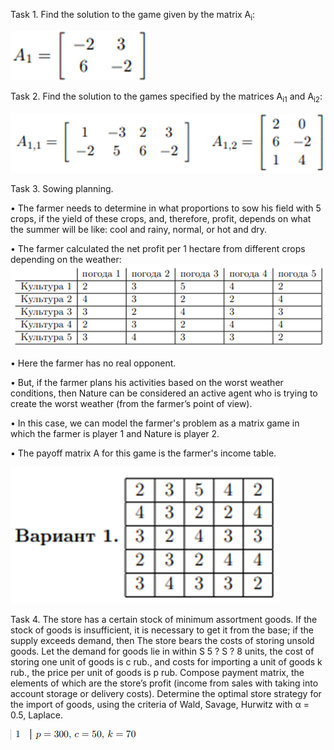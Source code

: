 Task 1. Find the solution to the game given by the matrix A<sub>i</sub>:

![img.png](images/img.png)


Task 2. Find the solution to the games specified by the matrices A<sub>i1</sub> and A<sub>i2</sub>:

![img_1.png](images/img_1.png)

Task 3. Sowing planning.

• The farmer needs to determine in what proportions to sow his field with 5 crops, if the yield of these crops, and, therefore, profit, depends on what the summer will be like: cool and rainy, normal, or hot and dry.

• The farmer calculated the net profit per 1 hectare from different crops depending on the weather:
![img_2.png](images/img_2.png)

• Here the farmer has no real opponent.

• But, if the farmer plans his activities based on the worst weather conditions, then Nature can be considered an active agent who is trying to create the worst weather (from the farmer’s point of view).

• In this case, we can model the farmer's problem as a matrix game in which the farmer is player 1 and Nature is player 2.

• The payoff matrix A for this game is the farmer's income table.

![img_3.png](images/img_3.png)

Task 4. The store has a certain stock of minimum assortment goods. If
the stock of goods is insufficient, it is necessary to get it from the base; if the supply exceeds demand, then
The store bears the costs of storing unsold goods. Let the demand for goods lie in
within S 5 ? S ? 8 units, the cost of storing one unit of goods is c rub., and
costs for importing a unit of goods k rub., the price per unit of goods is p rub. Compose
payment matrix, the elements of which are the store’s profit (income from sales with
taking into account storage or delivery costs). Determine the optimal store strategy
for the import of goods, using the criteria of Wald, Savage, Hurwitz with &alpha; = 0.5, Laplace.

![img_4.png](images/img_4.png)
